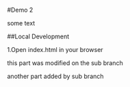 #Demo 2

some text

##Local Development

1.Open index.html in your browser

this part was modified on the sub branch

another part added by sub branch
